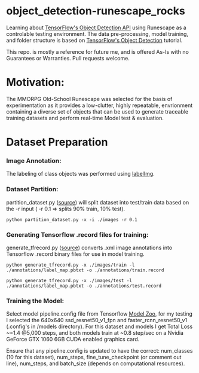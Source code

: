 # object_detection-runescape_rocks
Learning about [TensorFlow's Object Detection API](https://github.com/tensorflow/models/tree/master/research/object_detection) using Runescape as a controlable testing environment. The data pre-processing, model training, and folder structure is based on [TensorFlow's Object Detection](https://tensorflow-object-detection-api-tutorial.readthedocs.io/en/latest/) tutorial.

This repo. is mostly a reference for future me, and is offered As-Is with no Guarantees or Warranties. Pull requests welcome. 

# Motivation: 
The MMORPG Old-School Runescape was selected for the basis of experimentation as it provides a low-clutter, highly repeatable, envrionment containing a diverse set of objects that can be used to generate traceable training datasets and perform real-time Model test & evaluation.

# Dataset Preparation
### Image Annotation:
The labeling of class objects was performed using [labelImg](https://github.com/tzutalin/labelImg).

### Dataset Partition:
partition_dataset.py ([source](https://tensorflow-object-detection-api-tutorial.readthedocs.io/en/latest/training.html#partition-the-dataset)) will split dataset into test/train data based on the -r input ( -r 0.1 => splits 90% train, 10% test).
```
python partition_dataset.py -x -i ./images -r 0.1
```
### Generating Tensorflow .record files for training:
generate_tfrecord.py ([source](https://tensorflow-object-detection-api-tutorial.readthedocs.io/en/latest/training.html#partition-the-dataset)) converts .xml image annotations into Tensorflow .record binary files for use in model training.
```
python generate_tfrecord.py -x ./images/train -l ./annotations/label_map.pbtxt -o ./annotations/train.record

python generate_tfrecord.py -x ./images/test -l ./annotations/label_map.pbtxt -o ./annotations/test.record
```

### Training the Model:
Select model pipeline.config file from Tensorflow [Model Zoo](https://github.com/tensorflow/models/blob/master/research/object_detection/g3doc/tf2_detection_zoo.md), for my testing I selected the 640x640 ssd_resnet50_v1_fpn and faster_rcnn_resnet50_v1 (.config's in /models directory). For this dataset and models I get Total Loss ~=1.4 @5,000 steps, and both models train at ~0.8 step/sec on a Nvidia GeForce GTX 1060 6GB CUDA enabled graphics card.

Ensure that any pipeline.config is updated to have the correct: num_classes (10 for this dataset), num_steps, fine_tune_checkpoint (or comment out line), num_steps, and batch_size (depends on computational resources). 


